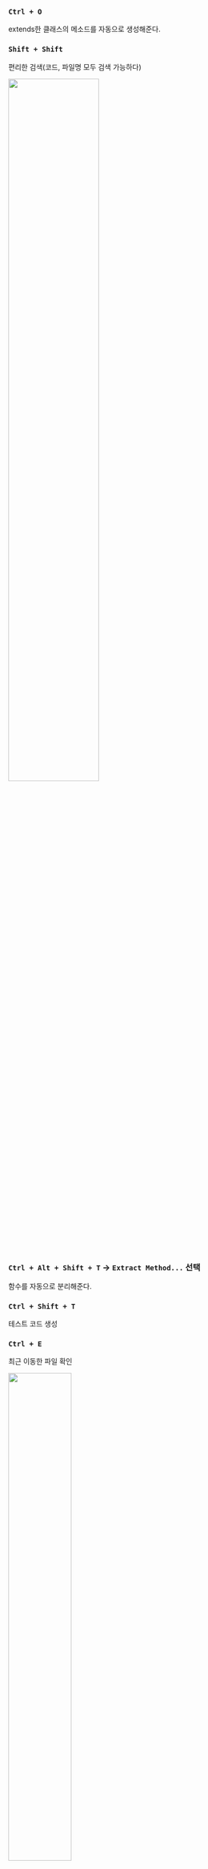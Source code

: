 ### `Ctrl + O`

extends한 클래스의 메소드를 자동으로 생성해준다.

### `Shift + Shift`

편리한 검색(코드, 파일명 모두 검색 가능하다)

<img src=https://github.com/muyaaho/spring-mvc1/assets/76798969/e0ffe6dc-8ad8-422e-92ac-f32625698350 width="60%" height="60%"/><br>

### `Ctrl + Alt + Shift + T` → `Extract Method...` 선택

함수를 자동으로 분리해준다.

### `Ctrl + Shift + T`
테스트 코드 생성

### `Ctrl + E`
최근 이동한 파일 확인

<img src=https://github.com/muyaaho/spring-mvc1/assets/76798969/c4130e60-7253-46da-9272-b67774da98f4 width="50%" height="50%"/><br>

바로 엔터키 누르면 바로 직전에 있었던 파일로 이동할 수 있다.

### `Ctrl + Alt + N`
Inline
```java
    @Override
    public MyView process(HttpServletRequest request, HttpServletResponse response)
            throws ServletException, IOException {
        MyView myView = new MyView("/WEB-INF/views/new-form.jsp");
        return myView;
    }
```
```java
    @Override
    public MyView process(HttpServletRequest request, HttpServletResponse response)
            throws ServletException, IOException {
        return new MyView("/WEB-INF/views/new-form.jsp");
    }
```

### [`Ctrl + Alt + B`](https://www.jetbrains.com/help/idea/navigating-through-the-source-code.html#go_to_implementation)
구현체로 이동
![image](https://github.com/muyaaho/spring-mvc1/assets/76798969/0978b3fb-088b-4226-81b6-f8871f31037d)


<br><br><br><br><br><br><br>
https://www.jetbrains.com/help/idea/reference-keymap-win-default.html
